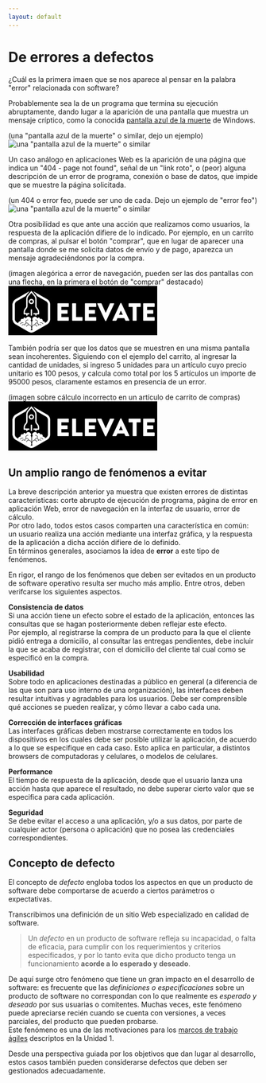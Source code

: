 ```yaml
---
layout: default
---
```


# De errores a defectos
¿Cuál es la primera imaen que se nos aparece al pensar en la palabra "error" relacionada con software?

Probablemente sea la de un programa que termina su ejecución abruptamente, dando lugar a la aparición de una pantalla que muestra un mensaje críptico, como la conocida [pantalla azul de la muerte](https://es.wikipedia.org/wiki/Pantalla_azul_de_la_muerte) de Windows.

(una "pantalla azul de la muerte" o similar, dejo un ejemplo)  
![una "pantalla azul de la muerte" o similar](https://upload.wikimedia.org/wikipedia/commons/5/5b/Windows_9x_Blue_Screen_of_Death_recreated_in_Fixedsys.svg) 

Un caso análogo en aplicaciones Web es la aparición de una página que indica un "404 - page not found", señal de un "link roto", o (peor) alguna descripción de un error de programa, conexión o base de datos, que impide que se muestre la página solicitada.

(un 404 o error feo, puede ser uno de cada. Dejo un ejemplo de "error feo")  
![una "pantalla azul de la muerte" o similar](https://i.stack.imgur.com/kmyZ9.png) 

Otra posibilidad es que ante una acción que realizamos como usuarios, la respuesta de la aplicación difiere de lo indicado. 
Por ejemplo, en un carrito de compras, al pulsar el botón "comprar", que en lugar de aparecer una pantalla donde se me solicita datos de envío y de pago, aparezca un mensaje agradeciéndonos por la compra.

(imagen alegórica a error de navegación, pueden ser las dos pantallas con una flecha, en la primera el botón de "comprar" destacado)  
![imagen alegórica a error de navegación](../images/logoelevate.jpg) 

También podría ser que los datos que se muestren en una misma pantalla sean incoherentes. Siguiendo con el ejemplo del carrito, al ingresar la cantidad de unidades, si ingreso 5 unidades para un artículo cuyo precio unitario es 100 pesos, y calcula como total por los 5 artículos un importe de 95000 pesos, claramente estamos en presencia de un error.

(imagen sobre cálculo incorrecto en un artículo de carrito de compras)  
![imagen sobre cálculo incorrecto en un artículo de carrito de compras](../images/logoelevate.jpg) 


## Un amplio rango de fenómenos a evitar
La breve descripción anterior ya muestra que existen errores de distintas características: corte abrupto de ejecución de programa, página de error en aplicación Web, error de navegación en la interfaz de usuario, error de cálculo.  
Por otro lado, todos estos casos comparten una característica en común: un usuario realiza una acción mediante una interfaz gráfica, y la respuesta de la aplicación a dicha acción difiere de lo definido.  
En términos generales, asociamos la idea de **error** a este tipo de fenómenos.

En rigor, el rango de los fenómenos que deben ser evitados en un producto de software operativo resulta ser mucho más amplio. Entre otros, deben verifcarse los siguientes aspectos.

**Consistencia de datos**  
Si una acción tiene un efecto sobre el estado de la aplicación, entonces las consultas que se hagan posteriormente deben reflejar este efecto.  
Por ejemplo, al registrarse la compra de un producto para la que el cliente pidió entrega a domicilio, al consultar las entregas pendientes, debe incluir la que se acaba de registrar, con el domicilio del cliente tal cual como se especificó en la compra. 

**Usabilidad**  
Sobre todo en aplicaciones destinadas a público en general (a diferencia de las que son para uso interno de una organización), las interfaces deben resultar intuitivas y agradables para los usuarios. Debe ser comprensible qué acciones se pueden realizar, y cómo llevar a cabo cada una.

**Corrección de interfaces gráficas**  
Las interfaces gráficas deben mostrarse correctamente en todos los dispositivos en los cuales debe ser posible utilizar la aplicación, de acuerdo a lo que se especifique en cada caso. Esto aplica en particular, a distintos browsers de computadoras y celulares, o modelos de celulares.

**Performance**  
El tiempo de respuesta de la aplicación, desde que el usuario lanza una acción hasta que aparece el resultado, no debe superar cierto valor que se especifica para cada aplicación. 

**Seguridad**  
Se debe evitar el acceso a una aplicación, y/o a sus datos, por parte de cualquier actor (persona o aplicación) que no posea las credenciales correspondientes. 


## Concepto de defecto
El concepto de _defecto_ engloba todos los aspectos en que un producto de software debe comportarse de acuerdo a ciertos parámetros o expectativas. 

Transcribimos una definición de un sitio Web especializado en calidad de software.
> Un _defecto_ en un producto de software refleja su incapacidad, o falta de eficacia, para cumplir con los requerimientos y criterios especificados, y por lo tanto evita que dicho producto tenga un funcionamiento **acorde a lo esperado y deseado**.

De aquí surge otro fenómeno que tiene un gran impacto en el desarrollo de software: es frecuente que las _definiciones o especificaciones_ sobre un producto de software no correspondan con lo que realmente es _esperado y deseado_ por sus usuarias o comitentes. Muchas veces, este fenómeno puede apreciarse recién cuando se cuenta con versiones, a veces parciales, del producto que pueden probarse.  
Este fenómeno es una de las motivaciones para los [marcos de trabajo ágiles](../programacion-a-desarrollo/intro-agil.md) descriptos en la Unidad 1.

Desde una perspectiva guiada por los objetivos que dan lugar al desarrollo, estos casos también pueden considerarse defectos que deben ser gestionados adecuadamente.  


